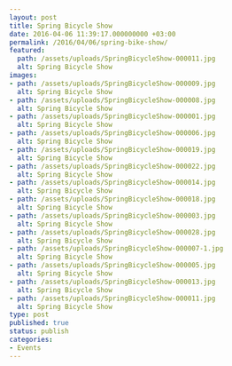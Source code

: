 ```yaml
---
layout: post
title: Spring Bicycle Show
date: 2016-04-06 11:39:17.000000000 +03:00
permalink: /2016/04/06/spring-bike-show/
featured:
  path: /assets/uploads/SpringBicycleShow-000011.jpg
  alt: Spring Bicycle Show
images:
- path: /assets/uploads/SpringBicycleShow-000009.jpg
  alt: Spring Bicycle Show
- path: /assets/uploads/SpringBicycleShow-000008.jpg
  alt: Spring Bicycle Show
- path: /assets/uploads/SpringBicycleShow-000001.jpg
  alt: Spring Bicycle Show
- path: /assets/uploads/SpringBicycleShow-000006.jpg
  alt: Spring Bicycle Show
- path: /assets/uploads/SpringBicycleShow-000019.jpg
  alt: Spring Bicycle Show
- path: /assets/uploads/SpringBicycleShow-000022.jpg
  alt: Spring Bicycle Show
- path: /assets/uploads/SpringBicycleShow-000014.jpg
  alt: Spring Bicycle Show
- path: /assets/uploads/SpringBicycleShow-000018.jpg
  alt: Spring Bicycle Show
- path: /assets/uploads/SpringBicycleShow-000003.jpg
  alt: Spring Bicycle Show
- path: /assets/uploads/SpringBicycleShow-000028.jpg
  alt: Spring Bicycle Show
- path: /assets/uploads/SpringBicycleShow-000007-1.jpg
  alt: Spring Bicycle Show
- path: /assets/uploads/SpringBicycleShow-000005.jpg
  alt: Spring Bicycle Show
- path: /assets/uploads/SpringBicycleShow-000013.jpg
  alt: Spring Bicycle Show
- path: /assets/uploads/SpringBicycleShow-000011.jpg
  alt: Spring Bicycle Show
type: post
published: true
status: publish
categories:
- Events
---
```

